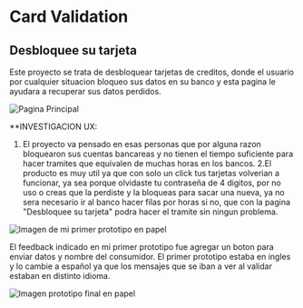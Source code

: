 # Card Validation
## Desbloquee su tarjeta

Este proyecto se trata de desbloquear tarjetas de creditos, donde el usuario por cualquier
situacion bloqueo sus datos en su banco y esta pagina le ayudara a recuperar sus datos perdidos.

![Pagina Principal](src/assets/readme/proyectofinal.jpg)

**INVESTIGACION UX: 
1. El proyecto va pensado en esas personas que por alguna razon 
bloquearon sus cuentas bancareas y no tienen el tiempo suficiente 
para hacer tramites que equivalen de muchas horas en los bancos.
2.El producto es muy util ya que con solo un click tus tarjetas volverian a funcionar, ya sea porque olvidaste tu contraseña de 4 digitos, por no uso o creas que la perdiste y la bloqueas para sacar una nueva, ya no sera necesario ir al banco hacer filas por horas si no, que con la pagina "Desbloquee su tarjeta" podra hacer el tramite sin ningun problema.

![Imagen de mi primer prototipo en papel](/src/assets/readme/Prototipo1.jpeg )

El feedback indicado en mi primer prototipo fue agregar un boton para enviar datos y nombre
del consumidor. El primer prototipo estaba en ingles y lo cambie a español ya que los
mensajes que se iban a ver al validar estaban en distinto idioma.

![Imagen prototipo final en papel](/src/assets/readme/Prototipofinal.jpg)